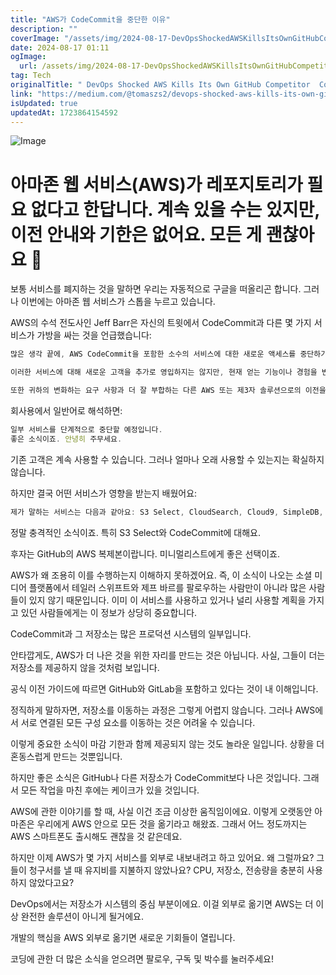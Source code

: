 ```yaml
---
title: "AWS가 CodeCommit을 중단한 이유"
description: ""
coverImage: "/assets/img/2024-08-17-DevOpsShockedAWSKillsItsOwnGitHubCompetitorCodeCommit_0.png"
date: 2024-08-17 01:11
ogImage: 
  url: /assets/img/2024-08-17-DevOpsShockedAWSKillsItsOwnGitHubCompetitorCodeCommit_0.png
tag: Tech
originalTitle: " DevOps Shocked AWS Kills Its Own GitHub Competitor  CodeCommit"
link: "https://medium.com/@tomaszs2/devops-shocked-aws-kills-its-own-github-competitor-codecommit-8fcf6f9c2de4"
isUpdated: true
updatedAt: 1723864154592
---
```



![Image](/assets/img/2024-08-17-DevOpsShockedAWSKillsItsOwnGitHubCompetitorCodeCommit_0.png)

# 아마존 웹 서비스(AWS)가 레포지토리가 필요 없다고 한답니다. 계속 있을 수는 있지만, 이전 안내와 기한은 없어요. 모든 게 괜찮아요 🫨

보통 서비스를 폐지하는 것을 말하면 우리는 자동적으로 구글을 떠올리곤 합니다. 그러나 이번에는 아마존 웹 서비스가 스톱을 누르고 있습니다.

AWS의 수석 전도사인 Jeff Barr은 자신의 트윗에서 CodeCommit과 다른 몇 가지 서비스가 가방을 싸는 것을 언급했습니다:

<div class="content-ad"></div>

```js
많은 생각 끝에, AWS CodeCommit을 포함한 소수의 서비스에 대한 새로운 액세스를 중단하기로 결정했습니다.

이러한 서비스에 대해 새로운 고객을 추가로 영입하지는 않지만, 현재 얻는 기능이나 경험을 변경할 계획은 없으며, 안전하고 신뢰할 수 있게 유지할 것입니다.

또한 귀하의 변화하는 요구 사항과 더 잘 부합하는 다른 AWS 또는 제3자 솔루션으로의 이전을 지원합니다. 계속해서 피드백을 제공해주시기 바랍니다. 우리는 늘 귀하의 의견을 듣고 있습니다.
```

회사용에서 일반어로 해석하면:

```js
일부 서비스를 단계적으로 중단할 예정입니다.
좋은 소식이죠. 안녕히 주무세요.
```

기존 고객은 계속 사용할 수 있습니다. 그러나 얼마나 오래 사용할 수 있는지는 확실하지 않습니다.

<div class="content-ad"></div>

하지만 결국 어떤 서비스가 영향을 받는지 배웠어요:

```js
제가 말하는 서비스는 다음과 같아요: S3 Select, CloudSearch, Cloud9, SimpleDB, Forecast, Data Pipeline, 그리고 CodeCommit.
```

정말 충격적인 소식이죠. 특히 S3 Select와 CodeCommit에 대해요.

후자는 GitHub의 AWS 복제본이랍니다. 미니멀리스트에게 좋은 선택이죠.

<div class="content-ad"></div>

AWS가 왜 조용히 이를 수행하는지 이해하지 못하겠어요. 즉, 이 소식이 나오는 소셜 미디어 플랫폼에서 테일러 스위프트와 제프 바르를 팔로우하는 사람만이 아니라 많은 사람들이 있지 않기 때문입니다. 이미 이 서비스를 사용하고 있거나 널리 사용할 계획을 가지고 있던 사람들에게는 이 정보가 상당히 중요합니다.

CodeCommit과 그 저장소는 많은 프로덕션 시스템의 일부입니다. 

안타깝게도, AWS가 더 나은 것을 위한 자리를 만드는 것은 아닙니다. 사실, 그들이 더는 저장소를 제공하지 않을 것처럼 보입니다.

<div class="content-ad"></div>

공식 이전 가이드에 따르면 GitHub와 GitLab을 포함하고 있다는 것이 내 이해입니다.

정직하게 말하자면, 저장소를 이동하는 과정은 그렇게 어렵지 않습니다. 그러나 AWS에서 서로 연결된 모든 구성 요소를 이동하는 것은 어려울 수 있습니다.

이렇게 중요한 소식이 마감 기한과 함께 제공되지 않는 것도 놀라운 일입니다. 상황을 더 혼동스럽게 만드는 것뿐입니다.

하지만 좋은 소식은 GitHub나 다른 저장소가 CodeCommit보다 나은 것입니다. 그래서 모든 작업을 마친 후에는 케이크가 있을 것입니다.

<div class="content-ad"></div>

AWS에 관한 이야기를 할 때, 사실 이건 조금 이상한 움직임이에요. 이렇게 오랫동안 아마존은 우리에게 AWS 안으로 모든 것을 옮기라고 해왔죠. 그래서 어느 정도까지는 AWS 스마트폰도 출시해도 괜찮을 것 같은데요.

하지만 이제 AWS가 몇 가지 서비스를 외부로 내보내려고 하고 있어요. 왜 그럴까요? 그들이 청구서를 낼 때 유지비를 지불하지 않았나요? CPU, 저장소, 전송량을 충분히 사용하지 않았다고요?

DevOps에서는 저장소가 시스템의 중심 부분이에요. 이걸 외부로 옮기면 AWS는 더 이상 완전한 솔루션이 아니게 될거에요.

개발의 핵심을 AWS 외부로 옮기면 새로운 기회들이 열립니다.

<div class="content-ad"></div>

코딩에 관한 더 많은 소식을 얻으려면 팔로우, 구독 및 박수를 눌러주세요!